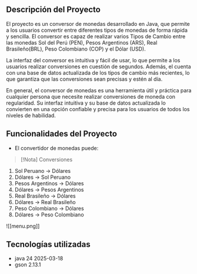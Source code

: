 ## Descripción del Proyecto

El proyecto es un conversor de monedas desarrollado en Java, que permite a los usuarios convertir entre diferentes tipos de monedas de forma rápida y sencilla. El conversor es capaz de realizar varios Tipos de Cambio entre las monedas Sol del Perú (PEN), Pesos Argentinos (ARS), Real Brasileño(BRL), Peso Colombiano (COP) y el Dólar (USD).

La interfaz del conversor es intuitiva y fácil de usar, lo que permite a los usuarios realizar conversiones en cuestión de segundos. Además, el cuenta con una base de datos actualizada de los tipos de cambio más recientes, lo que garantiza que las conversiones sean precisas y estén al día.

En general, el conversor de monedas es una herramienta útil y práctica para cualquier persona que necesite realizar conversiones de moneda con regularidad. Su interfaz intuitiva y su base de datos actualizada lo convierten en una opción confiable y precisa para los usuarios de todos los niveles de habilidad.

## Funcionalidades del Proyecto

- El convertidor de monedas puede:

> [!Nota] Conversiones
    
1. Sol Peruano -> Dólares
2. Dólares -> Sol Peruano  
3. Pesos Argentinos -> Dólares  
4. Dólares -> Pesos Argentinos  
5. Real Brasileño -> Dólares  
6. Dólares -> Real Brasileño  
7. Peso Colombiano -> Dólares  
8. Dólares -> Peso Colombiano

![[menu.png]]

## Tecnologías utilizadas

-  java 24 2025-03-18
- gson 2.13.1